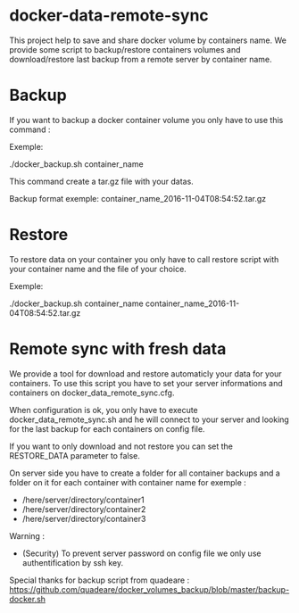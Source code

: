 # docker-data-remote-sync

This project help to save and share docker volume by containers name. We provide some script to backup/restore containers volumes and download/restore last backup from a remote server by container name. 

# Backup 

If you want to backup a docker container volume you only have to use this command : 

Exemple:

./docker_backup.sh container_name 

This command create a tar.gz file with your datas.

Backup format exemple: 
container_name_2016-11-04T08:54:52.tar.gz

# Restore

To restore data on your container you only have to call restore script with your container name and the file of your choice.

Exemple:

./docker_backup.sh container_name container_name_2016-11-04T08:54:52.tar.gz

# Remote sync with fresh data

We provide a tool for download and restore automaticly your data for your containers. 
To use this script you have to set your server informations and containers on docker_data_remote_sync.cfg.

When configuration is ok, you only have to execute docker_data_remote_sync.sh and he will connect to your server and looking for the last backup for each containers on config file.

If you want to only download and not restore you can set the RESTORE_DATA parameter to false. 

On server side you have to create a folder for all container backups and a folder on it for each container with container name for exemple :

* /here/server/directory/container1
* /here/server/directory/container2
* /here/server/directory/container3

Warning : 
* (Security) To prevent server password on config file we only use authentification by ssh key.

Special thanks for backup script from quadeare : 
https://github.com/quadeare/docker_volumes_backup/blob/master/backup-docker.sh 
